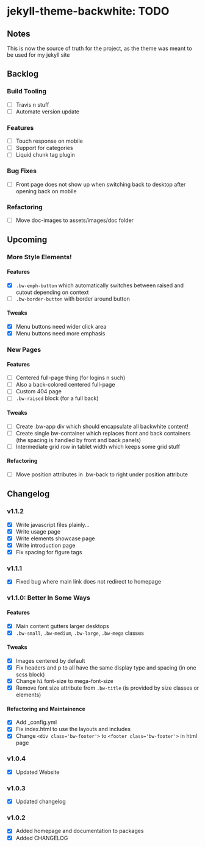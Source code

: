 jekyll-theme-backwhite: TODO
=============================================================

Notes
-------------------------------------------------------------

This is now the source of truth for the project, as the
theme was meant to be used for my jekyll site

Backlog
-------------------------------------------------------------

### Build Tooling

- [ ] Travis n stuff
- [ ] Automate version update

### Features

- [ ] Touch response on mobile
- [ ] Support for categories
- [ ] Liquid chunk tag plugin

### Bug Fixes

- [ ] Front page does not show up when switching back to 
        desktop after opening back on mobile

### Refactoring

- [ ] Move doc-images to assets/images/doc folder

Upcoming
-------------------------------------------------------------

### More Style Elements!

#### Features

- [x] `.bw-emph-button` which automatically switches between 
        raised and cutout depending on context
- [ ] `.bw-border-button` with border around button

#### Tweaks

- [x] Menu buttons need wider click area
- [x] Menu buttons need more emphasis

### New Pages

#### Features

- [ ] Centered full-page thing (for logins n such)
- [ ] Also a back-colored centered full-page
- [ ] Custom 404 page
- [ ] `.bw-raised` block (for a full back)

#### Tweaks

- [ ] Create .bw-app div which should encapsulate 
all backwhite content!
- [ ] Create single bw-container which replaces 
front and back containers (the spacing is handled by 
front and back panels)
- [ ] Intermediate grid row in tablet width which 
keeps some grid stuff

#### Refactoring

- [ ] Move position attributes in .bw-back to right 
under position attribute


Changelog
-------------------------------------------------------------

### v1.1.2

- [x] Write javascript files plainly...
- [x] Write usage page
- [x] Write elements showcase page
- [x] Write introduction page
- [x] Fix spacing for figure tags

### v1.1.1

- [x] Fixed bug where main link does not redirect to homepage

### v1.1.0: Better In Some Ways

#### Features

- [x] Main content gutters larger desktops
- [x] `.bw-small`, `.bw-medium`, `.bw-large`, 
        `.bw-mega` classes

#### Tweaks

- [x] Images centered by default
- [x] Fix headers and p to all have the same display type 
        and spacing (in one scss block)
- [x] Change `h1` font-size to mega-font-size
- [x] Remove font size attribute from `.bw-title` (is
        provided by size classes or elements)

#### Refactoring and Maintainence

- [x] Add _config.yml
- [x] Fix index.html to use the layouts and includes
- [x] Change `<div class='bw-footer'>` to 
        `<footer class='bw-footer'>` in html page

### v1.0.4

- [x] Updated Website

### v1.0.3

- [x] Updated changelog

### v1.0.2

- [x] Added homepage and documentation to packages
- [x] Added CHANGELOG